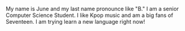 My name is June and my last name pronounce like "B." I am a senior Computer Science Student. I like Kpop music and am a big fans of Seventeen. I am trying learn a new language right now!
